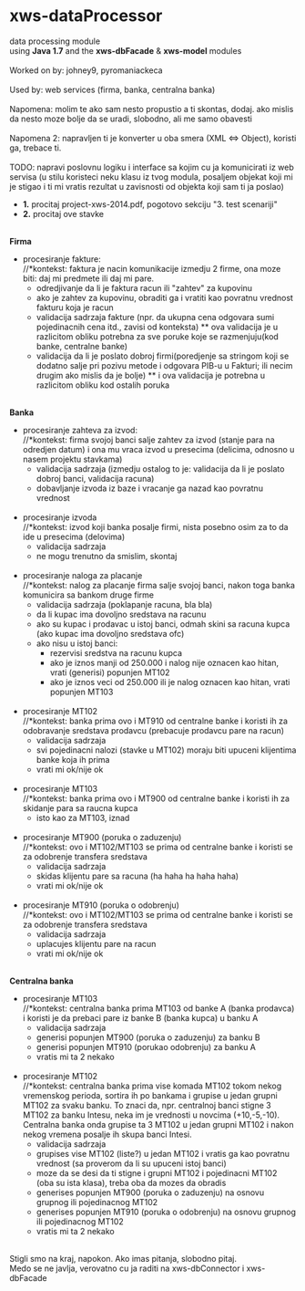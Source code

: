 # xws-dataProcessor
data processing module
<br>
using <b>Java 1.7</b> and the <b>xws-dbFacade</b> & <b>xws-model</b> modules
<br>
<br>
Worked on by: johney9, pyromaniackeca
<br>
<br>
Used by: web services (firma, banka, centralna banka)
<br>
<br>
Napomena: molim te ako sam nesto propustio a ti skontas, dodaj. ako mislis da nesto moze bolje da se uradi, slobodno, ali me samo obavesti
<br>
<br>
Napomena 2: napravljen ti je konverter u oba smera (XML <=> Object), koristi ga, trebace ti.
<br>
<br>
TODO: napravi poslovnu logiku i interface sa kojim cu ja komunicirati iz web servisa (u stilu koristeci neku klasu iz tvog modula, posaljem objekat koji mi je stigao i ti mi vratis rezultat u zavisnosti od objekta koji sam ti ja poslao)
<ul>
<li><b>1.</b> procitaj project-xws-2014.pdf, pogotovo sekciju "3. test scenariji"</li>
<li><b>2.</b> procitaj ove stavke</li>
</ul>
<br>
<b>Firma</b>
<ul>
  <li>
    procesiranje fakture:
    <br>
    //*kontekst: faktura je nacin komunikacije izmedju 2 firme, ona moze biti: daj mi predmete ili daj mi pare. 
    <ul>
      <li>odredjivanje da li je faktura racun ili "zahtev" za kupovinu</li>
      <li>ako je zahtev za kupovinu, obraditi ga i vratiti kao povratnu vrednost fakturu koja je racun</li>
      <li>validacija sadrzaja fakture (npr. da ukupna cena odgovara sumi pojedinacnih cena itd., zavisi od konteksta) ** ova validacija je u razlicitom obliku potrebna za sve poruke koje se razmenjuju(kod banke, centralne banke)</li>      
      <li>validacija da li je poslato dobroj firmi(poredjenje sa stringom koji se dodatno salje pri pozivu metode i odgovara PIB-u u Fakturi; ili necim drugim ako mislis da je bolje) ** i ova validacija je potrebna u razlicitom obliku kod ostalih poruka</li>    
    </ul>
  </li>
</ul>
<br>
<b>Banka</b>
<ul>
  <li>
    procesiranje zahteva za izvod:
    <br>
    //*kontekst: firma svojoj banci salje zahtev za izvod (stanje para na odredjen datum) i ona mu vraca izvod u presecima (delicima, odnosno u nasem projektu stavkama)
    <ul>
      <li>validacija sadrzaja (izmedju ostalog to je: validacija da li je poslato dobroj banci, validacija racuna)</li>
      <li>dobavljanje izvoda iz baze i vracanje ga nazad kao povratnu vrednost</li>
    </ul>
  </li>
  <br>
  <li>
    procesiranje izvoda
    <br>
    //*kontekst: izvod koji banka posalje firmi, nista posebno osim za to da ide u presecima (delovima)
    <ul>
      <li>validacija sadrzaja</li>
      <li>ne mogu trenutno da smislim, skontaj</li>
    </ul>
  </li>
  <br>
  <li>
    procesiranje naloga za placanje
    <br>
    //*kontekst: nalog za placanje firma salje svojoj banci, nakon toga banka komunicira sa bankom druge firme
    <ul>
      <li>validacija sadrzaja (poklapanje racuna, bla bla)</li>
      <li>da li kupac ima dovoljno sredstava na racunu</li>
      <li>ako su kupac i prodavac u istoj banci, odmah skini sa racuna kupca (ako kupac ima dovoljno sredstava ofc)</li>
      <li>
        ako nisu u istoj banci:
        <ul>
          <li>rezervisi sredstva na racunu kupca</li>
          <li>ako je iznos manji od 250.000 i nalog nije oznacen kao hitan, vrati (generisi) popunjen MT102</li>
          <li>ako je iznos veci od 250.000 ili je nalog oznacen kao hitan, vrati popunjen MT103</li>
        </ul>
      </li>
    </ul>
  </li>
  <br>
  <li>
    procesiranje MT102
    <br>
    //*kontekst: banka prima ovo i MT910 od centralne banke i koristi ih za odobravanje sredstava prodavcu (prebacuje prodavcu pare na racun)
    <ul>
      <li>validacija sadrzaja</li>
      <li>svi pojedinacni nalozi (stavke u MT102) moraju biti upuceni klijentima banke koja ih prima</li>
      <li>vrati mi ok/nije ok</li>
    </ul>
  </li>
  <br>
  <li>
    procesiranje MT103
    <br>
    //*kontekst: banka prima ovo i MT900 od centralne banke i koristi ih za skidanje para sa raucna kupca
    <ul><li>isto kao za MT103, iznad</li></ul>
  </li>
  <br>
  <li>
    procesiranje MT900 (poruka o zaduzenju)
    <br>
    //*kontekst: ovo i MT102/MT103 se prima od centralne banke i koristi se za odobrenje transfera sredstava
    <ul>
      <li>validacija sadrzaja</li>
      <li>skidas klijentu pare sa racuna (ha haha ha haha haha)</li>
      <li>vrati mi ok/nije ok</li>
    </ul>
  </li>
  <br>
  <li>
    procesiranje MT910 (poruka o odobrenju)
    <br>
    //*kontekst: ovo i MT102/MT103 se prima od centralne banke i koristi se za odobrenje transfera sredstava
    <ul>
      <li>validacija sadrzaja</li>
      <li>uplacujes klijentu pare na racun</li>
      <li>vrati mi ok/nije ok</li>
    </ul>
  </li>
</ul>
<br>
<b>Centralna banka</b>
<ul>
  <li>
    procesiranje MT103
    <br>
    //*kontekst: centralna banka prima MT103 od banke A (banka prodavca) i koristi je da prebaci pare iz banke B (banka kupca) u banku A
    <ul>
      <li>validacija sadrzaja</li>
      <li>generisi popunjen MT900 (poruka o zaduzenju) za banku B</li>
      <li>generisi popunjen MT910 (porukao odobrenju) za banku A</li>
      <li>vratis mi ta 2 nekako</li>
    </ul>
  </li>
  <br>
  <li>
    procesiranje MT102
    <br>
    //*kontekst: centralna banka prima vise komada MT102 tokom nekog vremenskog perioda, sortira ih po bankama i grupise u jedan grupni MT102 za svaku banku.
    To znaci da, npr. centralnoj banci stigne 3 MT102 za banku Intesu, neka im je vrednosti u novcima (+10,-5,-10). Centralna banka onda grupise ta 3 MT102 u jedan grupni MT102 i nakon nekog vremena posalje ih skupa banci Intesi.
    <ul>
      <li>validacija sadrzaja</li>
      <li>grupises vise MT102 (liste?) u jedan MT102 i vratis ga kao povratnu vrednost (sa proverom da li su upuceni istoj banci)</li>
      <li>moze da se desi da ti stigne i grupni MT102 i pojedinacni MT102 (oba su ista klasa), treba oba da mozes da obradis</li>
      <li>generises popunjen MT900 (poruka o zaduzenju) na osnovu grupnog ili pojedinacnog MT102</li>
      <li>generises popunjen MT910 (poruka o odobrenju) na osnovu grupnog ili pojedinacnog MT102</li>
      <li>vratis mi ta 2 nekako
    </ul>
  </li>
</ul>
<br>
Stigli smo na kraj, napokon. Ako imas pitanja, slobodno pitaj.
<br>
Medo se ne javlja, verovatno cu ja raditi na xws-dbConnector i xws-dbFacade
